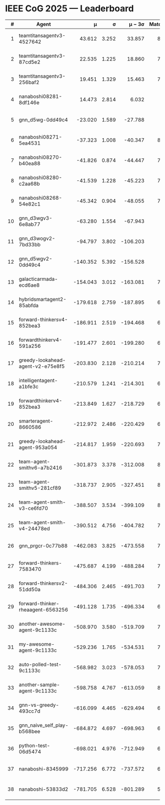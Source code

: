 # IEEE CoG 2025 — Leaderboard

| # | Agent | μ | σ | μ − 3σ | Matches | Updated |
|---:|---|---:|---:|---:|---:|---|
| 1 | teamtitansagentv3-4527642 | 43.612 | 3.252 | 33.857 | 8136 | 2025-08-30 17:50 |
| 2 | teamtitansagentv3-87cd5e2 | 22.535 | 1.225 | 18.860 | 7398 | 2025-08-30 17:50 |
| 3 | teamtitansagentv3-256baf2 | 19.451 | 1.329 | 15.463 | 7794 | 2025-08-30 17:50 |
| 4 | nanaboshi08281-8df146e | 14.473 | 2.814 | 6.032 | 336 | 2025-08-30 17:50 |
| 5 | gnn_d5wg-0dd49c4 | -23.020 | 1.589 | -27.788 | 160 | 2025-08-30 17:50 |
| 6 | nanaboshi08271-5ea4531 | -37.323 | 1.008 | -40.347 | 8118 | 2025-08-30 17:50 |
| 7 | nanaboshi08270-b40ea88 | -41.826 | 0.874 | -44.447 | 7940 | 2025-08-30 17:50 |
| 8 | nanaboshi08280-c2aa68b | -41.539 | 1.228 | -45.223 | 7498 | 2025-08-30 17:50 |
| 9 | nanaboshi08268-54e82c1 | -45.342 | 0.904 | -48.055 | 7660 | 2025-08-30 17:50 |
| 10 | gnn_d3wgv3-6e8ab77 | -63.280 | 1.554 | -67.943 | 198 | 2025-08-30 17:50 |
| 11 | gnn_d3wogv2-7bd33bb | -94.797 | 3.802 | -106.203 | 282 | 2025-08-30 17:50 |
| 12 | gnn_d5wgv2-0dd49c4 | -140.352 | 5.392 | -156.528 | 266 | 2025-08-30 17:50 |
| 13 | galacticarmada-ecd6ae8 | -154.043 | 3.012 | -163.081 | 7460 | 2025-08-30 17:50 |
| 14 | hybridsmartagent2-85abfda | -179.618 | 2.759 | -187.895 | 6761 | 2025-08-30 17:50 |
| 15 | forward-thinkersv4-852bea3 | -186.911 | 2.519 | -194.468 | 6298 | 2025-08-30 17:50 |
| 16 | forwardthinkerv4-591a256 | -191.477 | 2.601 | -199.280 | 6528 | 2025-08-30 17:50 |
| 17 | greedy-lookahead-agent-v2-e75e8f5 | -203.830 | 2.128 | -210.214 | 7896 | 2025-08-30 17:50 |
| 18 | intelligentagent-a1bfe3c | -210.579 | 1.241 | -214.301 | 6664 | 2025-08-30 17:50 |
| 19 | forwardthinkerv4-852bea3 | -213.849 | 1.627 | -218.729 | 6548 | 2025-08-30 17:50 |
| 20 | smarteragent-8660586 | -212.972 | 2.486 | -220.429 | 6327 | 2025-08-30 17:50 |
| 21 | greedy-lookahead-agent-953a054 | -214.817 | 1.959 | -220.693 | 7024 | 2025-08-30 17:50 |
| 22 | team-agent-smithv6-a7b2416 | -301.873 | 3.378 | -312.008 | 8060 | 2025-08-30 17:50 |
| 23 | team-agent-smithv5-281cf89 | -318.737 | 2.905 | -327.451 | 8140 | 2025-08-30 17:50 |
| 24 | team-agent-smith-v3-ce6fd70 | -388.507 | 3.534 | -399.109 | 8758 | 2025-08-30 17:50 |
| 25 | team-agent-smith-v4-24478ed | -390.512 | 4.756 | -404.782 | 7538 | 2025-08-30 17:50 |
| 26 | gnn_prgcr-0c77b88 | -462.083 | 3.825 | -473.558 | 7170 | 2025-08-30 17:50 |
| 27 | forward-thinkers-7583470 | -475.687 | 4.199 | -488.284 | 7760 | 2025-08-30 17:50 |
| 28 | forward-thinkersv2-51dd50a | -484.306 | 2.465 | -491.703 | 7182 | 2025-08-30 17:50 |
| 29 | forward-thinker-rheaagent-6563256 | -491.128 | 1.735 | -496.334 | 6862 | 2025-08-30 17:50 |
| 30 | another-awesome-agent-9c1133c | -508.970 | 3.580 | -519.709 | 7420 | 2025-08-30 17:50 |
| 31 | my-awesome-agent-9c1133c | -529.236 | 1.765 | -534.531 | 7620 | 2025-08-30 17:50 |
| 32 | auto-polled-test-9c1133c | -568.982 | 3.023 | -578.053 | 7920 | 2025-08-30 17:50 |
| 33 | another-sample-agent-9c1133c | -598.758 | 4.767 | -613.059 | 8060 | 2025-08-30 17:50 |
| 34 | gnn-vs-greedy-493cc7d | -616.099 | 4.465 | -629.494 | 6660 | 2025-08-30 17:50 |
| 35 | gnn_naive_self_play-b568bee | -684.872 | 4.697 | -698.963 | 6560 | 2025-08-30 17:50 |
| 36 | python-test-06d5474 | -698.021 | 4.976 | -712.949 | 6690 | 2025-08-30 17:50 |
| 37 | nanaboshi-8345999 | -717.256 | 6.772 | -737.572 | 6850 | 2025-08-30 17:50 |
| 38 | nanaboshi-53833d2 | -781.705 | 6.528 | -801.289 | 5970 | 2025-08-30 17:50 |

